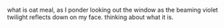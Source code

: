 what is oat meal, as I ponder looking out the window as the beaming violet twilight reflects down on my face. thinking about what it is.
<!---
- 👋 Hi, I’m @Untitled-dog
- 👀 I’m interested in python and java
- 🌱 I’m currently learning java
- 💞️ I’m looking to collaborate on nothing rn
- 📫 How to reach me depends

Untitled-dog/Untitled-dog is a ✨ special ✨ repository because its `README.md` (this file) appears on your GitHub profile.
You can click the Preview link to take a look at your changes.
--->

